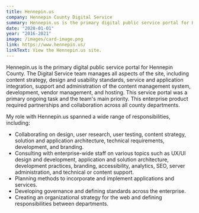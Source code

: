 ```yaml
---
title: Hennepin.us
company: Hennepin County Digital Service
summary: Hennepin.us is the primary digital public service portal for Hennepin County.
date: "2020-01-01"
year: "2016-2021"
image: /images/card-image.png
link: https://www.hennepin.us/
linkText: View the Hennepin.us site.
---
```

Hennepin.us is the primary digital public service portal for Hennepin County. The Digital Service team manages all aspects of the site, including content strategy, design and usability standards, service and application integration, support and administration of the content management system, development, vendor management, and hosting. This service portal was a primary ongoing task and the team's main priority. This enterprise product required partnerships and collaboration across all county departments.

<p class="toggle-role">My role with Hennepin.us spanned a wide range of responsibilities, including:</p>

- Collaborating on design, user research, user testing, content strategy, solution and application architecture, technical requirements, development, and branding.
- Consulting with enterprise-wide staff on various topics such as UX/UI design and development, application and solution architecture, development practices, branding, accessibility, analytics, SEO, server administration, and technical or content support.
- Planning methods to incorporate and implement applications and services.
- Developing governance and defining standards across the enterprise.
- Creating an organizational strategy for the web and defining responsibilities between departments.